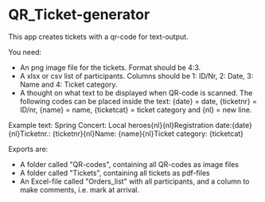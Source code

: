﻿# QR_Ticket-generator
This app creates tickets with a qr-code for text-output.

You need:

* An png image file for the tickets. Format should be 4:3.
* A xlsx or csv list of participants. Columns should be 1: ID/Nr, 2: Date, 3: Name and 4: Ticket category.
* A thought on what text to be displayed when QR-code is scanned. The following codes can be placed inside the text: {date} = date, {ticketnr} = ID/nr, {name} = name, {ticketcat} = ticket category and {nl} = new line.

Example text: Spring Concert: Local heroes{nl}{nl}Registration date:{date}{nl}Ticketnr.: {ticketnr}{nl}Name: {name}{nl}Ticket category: {ticketcat}

Exports are:

* A folder called "QR-codes", containing all QR-codes as image files
* A folder called "Tickets", containing all tickets as pdf-files
* An Excel-file called "Orders_list" with all participants, and a column to make comments, i.e. mark at arrival.
